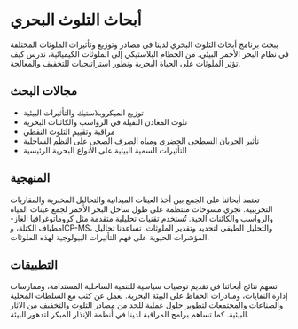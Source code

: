 # أبحاث التلوث البحري

يبحث برنامج أبحاث التلوث البحري لدينا في مصادر وتوزيع وتأثيرات الملوثات المختلفة في نظام البحر الأحمر البيئي. من الحطام البلاستيكي إلى الملوثات الكيميائية، ندرس كيف تؤثر الملوثات على الحياة البحرية ونطور استراتيجيات للتخفيف والمعالجة.

## مجالات البحث
- توزيع الميكروبلاستيك والتأثيرات البيئية
- تلوث المعادن الثقيلة في الرواسب والكائنات البحرية
- مراقبة وتقييم التلوث النفطي
- تأثير الجريان السطحي الحضري ومياه الصرف الصحي على النظم الساحلية
- التأثيرات السمية البيئية على الأنواع البحرية الرئيسية

## المنهجية
تعتمد أبحاثنا على الجمع بين أخذ العينات الميدانية والتحاليل المخبرية والمقاربات التجريبية. نجري مسوحات منتظمة على طول ساحل البحر الأحمر لجمع عينات المياه والرواسب والكائنات الحية. تُستخدم تقنيات تحليلية متقدمة مثل كروماتوغرافيا الغاز-مطياف الكتلة، وICP-MS، والتحليل الطيفي لتحديد وتقدير الملوثات. تساعدنا تحاليل المؤشرات الحيوية على فهم التأثيرات البيولوجية لهذه الملوثات.

## التطبيقات
تسهم نتائج أبحاثنا في تقديم توصيات سياسية للتنمية الساحلية المستدامة، وممارسات إدارة النفايات، ومبادرات الحفاظ على البيئة البحرية. نعمل عن كثب مع السلطات المحلية والصناعات والمجتمعات لتطوير حلول عملية للحد من مصادر التلوث والتخفيف من الآثار البيئية. كما تساهم برامج المراقبة لدينا في أنظمة الإنذار المبكر لتدهور البيئة.
